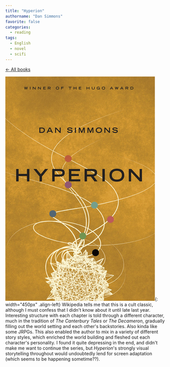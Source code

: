 ```yaml
---
title: "Hyperion"
authorname: "Dan Simmons"
favorite: false
categories:
  - reading
tags:
  - English
  - novel
  - scifi
---
```

<span style="color:gray">[← All books](https://www.kaito.co/reading/)</span>  

![image-left](/images/reading/hyperion.jpeg){: width="450px" .align-left} 
Wikipedia tells me that this is a cult classic, although I must confess that I didn't know about it until late last year. Interesting structure with each chapter is told through a different character, much in the tradition of *The Canterbury Tales* or *The Decameron*, gradually filling out the world setting and each other's backstories. Also kinda like some JRPGs. This also enabled the author to mix in a variety of different story styles, which enriched the world building and fleshed out each character's personality. I found it quite depressing in the end, and didn't make me want to continue the series, but *Hyperion*'s strongly visual storytelling throughout would undoubtedly lend for screen adaptation (which seems to be happening sometime??). 